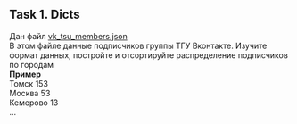 ## Task 1. Dicts

Дан файл [vk_tsu_members.json](https://github.com/MITS-TSU/IntroToPython/blob/main/assignments/vk_tsu_members.json)  
В этом файле данные подписчиков группы ТГУ Вконтакте. Изучите формат данных, постройте и отсортируйте распределение подписчиков по городам  
**Пример**  
Томск 153  
Москва 53  
Кемерово 13  
...
